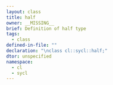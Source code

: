 ```yaml
---
layout: class
title: half
owner: __MISSING__
brief: Definition of half type
tags:
  - class
defined-in-file: ""
declaration: "\nclass cl::sycl::half;"
dtor: unspecified
namespace:
  - cl
  - sycl
---
```

